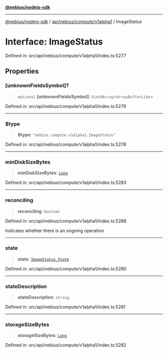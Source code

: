 [**@nebius/nodejs-sdk**](../../../../../README.md)

***

[@nebius/nodejs-sdk](../../../../../README.md) / [api/nebius/compute/v1alpha1](../README.md) / ImageStatus

# Interface: ImageStatus

Defined in: src/api/nebius/compute/v1alpha1/index.ts:5277

## Properties

### \[unknownFieldsSymbol\]?

> `optional` **\[unknownFieldsSymbol\]**: `Uint8Array`\<`ArrayBufferLike`\>

Defined in: src/api/nebius/compute/v1alpha1/index.ts:5279

***

### $type

> **$type**: `"nebius.compute.v1alpha1.ImageStatus"`

Defined in: src/api/nebius/compute/v1alpha1/index.ts:5278

***

### minDiskSizeBytes

> **minDiskSizeBytes**: [`Long`](../../../../../runtime/protos/core/classes/Long.md)

Defined in: src/api/nebius/compute/v1alpha1/index.ts:5283

***

### reconciling

> **reconciling**: `boolean`

Defined in: src/api/nebius/compute/v1alpha1/index.ts:5288

Indicates whether there is an ongoing operation

***

### state

> **state**: [`ImageStatus_State`](../type-aliases/ImageStatus_State.md)

Defined in: src/api/nebius/compute/v1alpha1/index.ts:5280

***

### stateDescription

> **stateDescription**: `string`

Defined in: src/api/nebius/compute/v1alpha1/index.ts:5281

***

### storageSizeBytes

> **storageSizeBytes**: [`Long`](../../../../../runtime/protos/core/classes/Long.md)

Defined in: src/api/nebius/compute/v1alpha1/index.ts:5282
